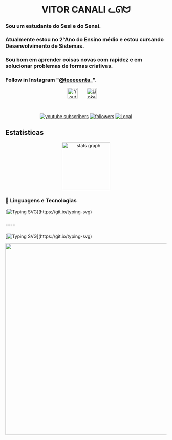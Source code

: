 <p align="center"> 
  
 <br clear="both">

<h1 align="center">VITOR CANALI ᓚᘏᗢ</h1>

###

### Sou um estudante do Sesi e do Senai.
### Atualmente estou no 2°Ano do Ensino médio e estou cursando Desenvolvimento de Sistemas.
### Sou bom em aprender coisas novas com rapidez e em solucionar problemas de formas criativas.






  ### Follow in Instagram "[@teeeeenta_](https://www.instagram.com/teeeeenta_/)".

</p>
<!-- Social icons section -->
<p align="center">
  <a href="https://www.youtube.com/@Tenta_"><img width="32px" alt="Youtube" title="Youtube" src="https://i.imgur.com/qiXu7b2.png"/></a>
  &#8287;&#8287;&#8287;&#8287;&#8287;
  <a href="https://www.linkedin.com/in/vitor-matheus-canali-pereira-107619353/"><img width="32px" alt="LinkedIn" title="LinkedIn" src="https://i.imgur.com/yRpa1dQ.png"/></a>
  &#8287;&#8287;&#8287;&#8287;&#8287;
  

<!--   &#8287;&#8287;&#8287;&#8287;&#8287;
  <a href="http://eyl327.mywebcommunity.org/promos/"><img width="32px" alt="Free Stuff" title="Free gifts for you" src="https://i.imgur.com/0uVwkoZ.png"/></a> -->
</p>

<br/>

<!-- Social badges section -->
<!-- Badges with custom icons - https://github.com/DenverCoder1/custom-icon-badges -->
<!-- View counter - https://github.com/DenverCoder1/Simple-View-Counter -->
<p align="center">
  <a href="https://www.youtube.com/@Tenta_">
    <img alt="youtube subscribers" title="Subscribe to my YouTube channel" src="https://img.shields.io/badge/YouTube_Gaming-FF0000?style=for-the-badge&logo=youtube-gaming&logoColor=white"/></a>
  <a href="https://www.youtube.com/@Tenta_">
  <a href="https://github.com/VitorCanali?tab=followers">
    <img alt="followers" title="Me siga no Github" src="https://img.shields.io/badge/GitHub-100000?style=for-the-badge&logo=github&logoColor=white"/></a>
     <a href="">
        <img 
            alt="Local" 
            title="Localização" 
            src="https://custom-icon-badges.demolab.com/badge/São Paulo-BR-purple?style=for-the-badge&logo=location&logoColor=white"
        />
    </a> 

</p>

## Estatisticas

<div align="center">
  <img src="https://github-readme-stats.vercel.app/api?username=VitorCanali&hide_title=false&hide_rank=false&show_icons=true&include_all_commits=true&count_private=true&disable_animations=false&theme=merko&locale=pt-br&hide_border=false&order=1" height="150" alt="stats graph"  />
</div>

###


### 🤖 Linguagens e Tecnologias
[![Typing SVG](https://readme-typing-svg.herokuapp.com?font=Fira+Code&pause=1000&width=435&lines=Estudando...)](https://git.io/typing-svg)

###









### ----
[![Typing SVG](https://readme-typing-svg.herokuapp.com?font=Fira+Code&pause=1000&width=435&lines=At%C3%A9+logo!)](https://git.io/typing-svg)

<p align="center"> 
  
  <img src="https://i.imgur.com/YK6t7vh.png" width="600px" />
<div/>

</p>
